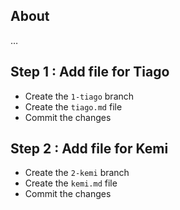 ## About

…

## Step 1 : Add file for Tiago

* Create the `1-tiago` branch
* Create the `tiago.md` file
* Commit the changes

## Step 2 : Add file for Kemi

* Create the `2-kemi` branch
* Create the `kemi.md` file
* Commit the changes

